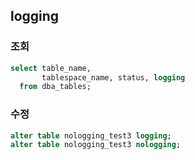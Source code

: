 ## logging

### 조회

```sql
select table_name,
       tablespace_name, status, logging
  from dba_tables;
```

### 수정

```sql
alter table nologging_test3 logging;
alter table nologging_test3 nologging;
```

